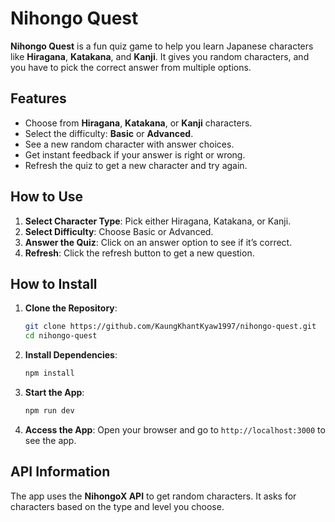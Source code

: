 # Nihongo Quest

**Nihongo Quest** is a fun quiz game to help you learn Japanese characters like **Hiragana**, **Katakana**, and **Kanji**. It gives you random characters, and you have to pick the correct answer from multiple options.

## Features

- Choose from **Hiragana**, **Katakana**, or **Kanji** characters.
- Select the difficulty: **Basic** or **Advanced**.
- See a new random character with answer choices.
- Get instant feedback if your answer is right or wrong.
- Refresh the quiz to get a new character and try again.

## How to Use

1. **Select Character Type**: Pick either Hiragana, Katakana, or Kanji.
2. **Select Difficulty**: Choose Basic or Advanced.
3. **Answer the Quiz**: Click on an answer option to see if it’s correct.
4. **Refresh**: Click the refresh button to get a new question.

## How to Install

1. **Clone the Repository**:

   ```bash
   git clone https://github.com/KaungKhantKyaw1997/nihongo-quest.git
   cd nihongo-quest
   ```

2. **Install Dependencies**:

   ```bash
   npm install
   ```

3. **Start the App**:

   ```bash
   npm run dev
   ```

4. **Access the App**: Open your browser and go to `http://localhost:3000` to see the app.

## API Information

The app uses the **NihongoX API** to get random characters. It asks for characters based on the type and level you choose.
